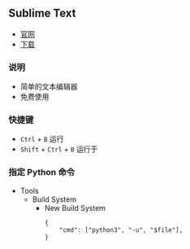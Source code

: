 ## Sublime Text

- [官网](https://www.sublimetext.com)
- [下载](https://www.sublimetext.com/3)

### 说明

- 简单的文本编辑器
- 免费使用

### 快捷键

- `Ctrl` + `B` 运行
- `Shift` + `Ctrl` + `B` 运行于

### 指定 Python 命令

- Tools
    - Build System
        - New Build System
            ```
            {
                "cmd": ["python3", "-u", "$file"],
            }
            ```
